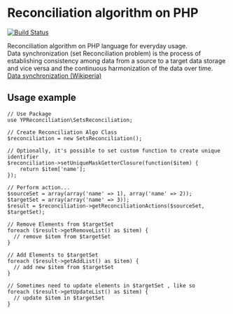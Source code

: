 # Reconciliation algorithm on PHP

[![Build Status](https://travis-ci.org/yperevoznikov/reconciliation.svg?branch=master)](https://travis-ci.org/yperevoznikov/reconciliation)

Reconciliation algorithm on PHP language for everyday usage.   
Data synchronization (set Reconciliation problem) is the process of establishing consistency among data from a source to a target data storage and vice versa and the continuous harmonization of the data over time.  
[Data synchronization (Wikiperia)](https://en.wikipedia.org/wiki/Data_synchronization)

## Usage example
```
// Use Package
use YPReconciliation\SetsReconciliation;

// Create Reconciliation Algo Class
$reconciliation = new SetsReconciliation();

// Optionally, it's possible to set custom function to create unique identifier
$reconciliation->setUniqueMaskGetterClosure(function($item) {
	return $item['name'];
});

// Perform action...
$sourceSet = array(array('name' => 1), array('name' => 2));
$targetSet = array(array('name' => 3));
$result = $reconciliation->getReconciliationActions($sourceSet, $targetSet);

// Remove Elements from $targetSet
foreach ($result->getRemoveList() as $item) {
  // remove $item from $targetSet
}

// Add Elements to $targetSet
foreach ($result->getAddList() as $item) {
  // add new $item from $targetSet
}

// Sometimes need to update elements in $targetSet , like so
foreach ($result->getUpdateList() as $item) {
  // update $item in $targetSet
}

```
